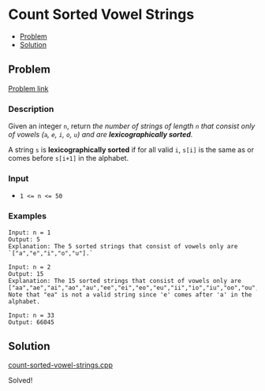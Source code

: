 # Count Sorted Vowel Strings
- [Problem](#problem)
- [Solution](#solution)

## Problem
[Problem link](https://leetcode.com/problems/count-sorted-vowel-strings)

### Description
Given an integer `n`, return *the number of strings of length *`n`* that consist only of vowels (*`a`*, *`e`*, *`i`*, *`o`*, *`u`*) and are **lexicographically sorted**.*

A string `s` is **lexicographically sorted** if for all valid `i`, `s[i]` is the same as or comes before `s[i+1]` in the alphabet.

### Input


- `1 <= n <= 50` 




### Examples
```
Input: n = 1
Output: 5
Explanation: The 5 sorted strings that consist of vowels only are `["a","e","i","o","u"].`
```

```
Input: n = 2
Output: 15
Explanation: The 15 sorted strings that consist of vowels only are
["aa","ae","ai","ao","au","ee","ei","eo","eu","ii","io","iu","oo","ou","uu"].
Note that "ea" is not a valid string since 'e' comes after 'a' in the alphabet.
```

```
Input: n = 33
Output: 66045
```


## Solution

[count-sorted-vowel-strings.cpp](./count-sorted-vowel-strings.cpp)

Solved!